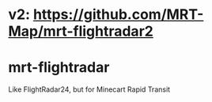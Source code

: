 # v2: https://github.com/MRT-Map/mrt-flightradar2

# mrt-flightradar
Like FlightRadar24, but for Minecart Rapid Transit
